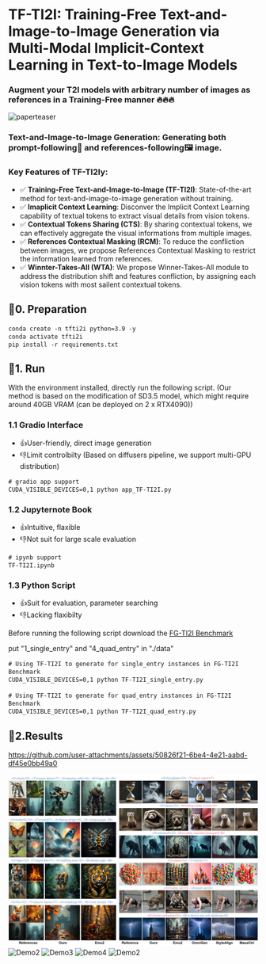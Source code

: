 # TF-TI2I: Training-Free Text-and-Image-to-Image Generation via Multi-Modal Implicit-Context Learning in Text-to-Image Models

### Augment your T2I models with arbitrary number of images as references in a Training-Free manner 🔥🔥🔥

![paperteaser](./girhub_src/teaser_TI2I.jpg)
### Text-and-Image-to-Image Generation: Generating both prompt-following📃 and references-following🖼️ image.
### Key Features of TF-TI2Iy:
* ✅ **Training-Free Text-and-Image-to-Image (TF-TI2I)**: State-of-the-art method for text-and-image-to-image generation without training. 
* ✅ **Imaplicit Context Learning**: Disconver the Implicit Context Learning capability of textual tokens to extract visual details from vision tokens. 
* ✅ **Contextual Tokens Sharing (CTS)**: By sharing contextual tokens, we can effectively aggregate the visual informations from multiple images.
* ✅ **References Contextual Masking (RCM)**: To reduce the confliction between images, we propose References Contextual Masking to restrict the information learned from references.
* ✅ **Winnter-Takes-All (WTA)**: We propose Winner-Takes-All module to address the distribution shift and features confliction, by assigning each vision tokens with most sailent contextual tokens.
## 🦦0. Preparation
```
conda create -n tfti2i python=3.9 -y
conda activate tfti2i
pip install -r requirements.txt
```
## 🐾1. Run

With the environment installed, directly run the following script.
(Our method is based on the modification of SD3.5 model, which might require around 40GB VRAM (can be deployed on 2 x RTX4090))
### 1.1 Gradio Interface
* 👍User-friendly, direct image generation
* 👎Limit controlbilty
(Based on diffusers pipeline, we support multi-GPU distribution)
```
# gradio app support
CUDA_VISIBLE_DEVICES=0,1 python app_TF-TI2I.py
```

### 1.2 Jupyternote Book
* 👍Intuitive, flaxible
* 👎Not suit for large scale evaluation

```
# ipynb support
TF-TI2I.ipynb
```
### 1.3 Python Script
* 👍Suit for evaluation, parameter searching
* 👎Lacking flaxibilty

Before running the following script download the [FG-TI2I Benchmark](https://drive.google.com/drive/folders/1G4aZnNhiLvamSh2CjTF867auIK7MFD6a?usp=sharing)


put "1_single_entry" and "4_quad_entry" in "./data"
```
# Using TF-TI2I to generate for single_entry instances in FG-TI2I Benchmark
CUDA_VISIBLE_DEVICES=0,1 python TF-TI2I_single_entry.py

# Using TF-TI2I to generate for quad_entry instances in FG-TI2I Benchmark
CUDA_VISIBLE_DEVICES=0,1 python TF-TI2I_quad_entry.py
```
## 🌈2.Results


https://github.com/user-attachments/assets/50826f21-6be4-4e21-aabd-df45e0bb49a0


![Demo1](./girhub_src/images/main_qualitative.jpg)
![Demo2](./girhub_src/images/app_more_emu_qualitative.jpg)
![Demo3](./girhub_src/images/abla_qualitative_trio.jpg)
![Demo4](./girhub_src/images/abla_qualitative_dual.jpg)
![Demo2](./girhub_src/images/main_qualitative_db_wti2i.jpg)
